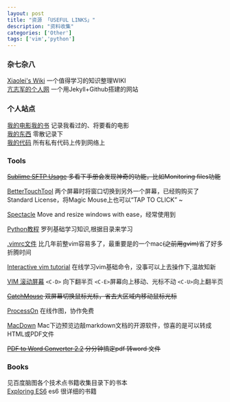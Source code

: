 ```yaml
---
layout: post
title: "资源 「USEFUL LINKS」"
description: "资料收集"
categories: ['Other']
tags: ['vim','python']
---
```

 
    
### 杂七杂八
[Xiaolei's Wiki](http://wiki.xiaolei.tech/) 一个值得学习的知识整理WIKI  
[亢志军的个人网](http://robotkang.cc/) 一个用Jekyll+Github搭建的网站

### 个人站点
[我的电影我的书](https://movie.douban.com/mine) 记录我看过的、将要看的电影    
[我的东西](https://dongxi.douban.com/people/Hyvi/doulists) 零散记录下    
[我的代码](https://bitbucket.org) 所有私有代码上传到网络上

### Tools
~~[Sublime SFTP Usage](https://wbond.net/sublime_packages/sftp/usage) 多看下手册会发现神奇的功能，比如Monitoring files功能~~
  
[BetterTouchTool](https://folivora.ai) 两个屏幕时将窗口切换到另外一个屏幕，已经购购买了Standard License，将Magic Mouse上也可以“TAP TO CLICK” ~  

[Spectacle](https://github.com/eczarny/spectacle#keyboard-shortcuts) Move and resize windows with ease，经常使用到  
  
[Python教程](https://www.liaoxuefeng.com/wiki/0014316089557264a6b348958f449949df42a6d3a2e542c000) 罗列基础学习知识,根据目录来学习
  
[.vimrc文件](https://github.com/Hyvi/hyvi.github.com/blob/master/.vimrc) 比几年前整vim容易多了，最重要是的一个mac~~(之前用gvim)~~省了好多折腾时间
  
[Interactive vim tutorial](http://www.openvim.com/tutorial.html) 在线学习vim基础命令，没事可以上去操作下,温故知新  

[VIM 滚动屏幕](http://yyq123.blogspot.com/2009/02/vim_27.html) `<C-D>` 向下翻半页   `<C-E>`屏幕向上移动、光标不动  `<C-U>`向上翻半页

~~[CatchMouse](http://macdownload.informer.com/catchmouse/download/) 双屏幕切换鼠标光标，省去大区域内移动鼠标光标~~    

[ProcessOn](www.processon.com) 在线作图，协作免费   

[MacDown](https://macdown.uranusjr.com/) Mac下边预览边敲markdown文档的开源软件，惊喜的是可以转成HTML或PDF文件  

~~[PDF to Word Converter   2.2](http://soft.macx.cn/soft5054.htm)  分分钟搞定pdf 转word 文件~~
 

### Books
见百度脑图各个技术点书籍收集目录下的书本  
[Exploring ES6](http://exploringjs.com/es6.html) es6 很详细的书籍
